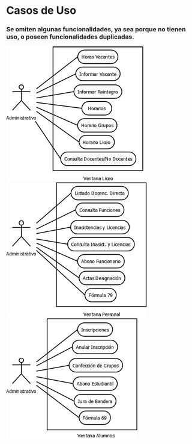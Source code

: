 # Casos de Uso

### Se omiten algunas funcionalidades, ya sea porque no tienen uso, o poseen funcionalidades duplicadas.

![](VentanaLiceo.png) ![](VentanaPersonal.png) ![](VentanaAlumnos.png)
